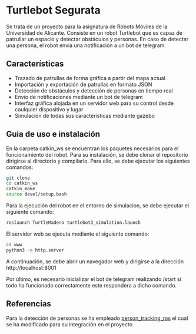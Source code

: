 # Turtlebot Segurata

Se trata de un proyecto para la asignatura de Robots Móviles de la Universidad de Alicante. Consiste en un robot Turtlebot que es capaz de patrullar un espacio y detectar obstáculos y personas. En caso de detectar una persona, el robot envía una notificación a un bot de telegram.

## Características

- Trazado de patrullas de forma gráfica a partir del mapa actual
- Importación y exportación de patrullas en formato JSON
- Detección de obstáculos y detección de personas en tiempo real
- Envio de notificaciones mediante un bot de telegram 
- Interfaz gráfica alojada en un servidor web para su control desde caulquier dispositivo y lugar
- Simulación de todas sus características mediante gazebo

## Guia de uso e instalación

En la carpeta catkin_ws se encuentran los paquetes necesarios para el funcionamiento del robot. Para su instalación, se debe clonar el repositorio dirigirse al directorio y compilarlo. Para ello, se debe ejecutar los siguientes comandos:

```bash
git clone 
cd catkin_ws
catkin_make
source devel/setup.bash
```

Para la ejecución del robot en el entorno de simulacion, se debe ejecutar el siguiente comando:

```bash
roslaunch TurtleMadero turtlebot3_simulation.launch
```

El servidor web se ejecuta mediante el siguiente comando:

```bash
cd www
python3 -m http.server
```

A continuación, se debe abrir un navegador web y dirigirse a la dirección http://localhost:8001

Por último, es necesario inicializar el bot de telegram realizando /start si todo ha funcionado correctamente este respondera a dicho comando.

## Referencias 

Para la detección de personas se ha empleado [person_tracking_ros](https://github.com/khayliang/person_tracking_ros) el cual se ha modificado 
para su integración en el proyecto
